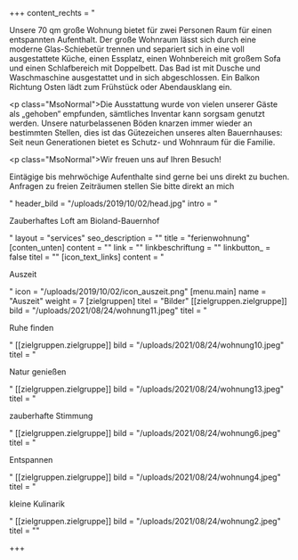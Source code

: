 +++
content_rechts = "<p>Unsere 70 qm große Wohnung bietet für zwei Personen Raum für einen entspannten Aufenthalt. Der große Wohnraum lässt sich durch eine moderne Glas-Schiebetür trennen und separiert sich in eine voll ausgestattete Küche, einen Essplatz, einen Wohnbereich mit großem Sofa und einen Schlafbereich mit Doppelbett. Das Bad ist mit Dusche und Waschmaschine ausgestattet und in sich abgeschlossen. Ein Balkon Richtung Osten lädt zum Frühstück oder Abendausklang ein.</p><p class=\"MsoNormal\">Die Ausstattung wurde von vielen unserer Gäste als „gehoben“ empfunden, sämtliches Inventar kann sorgsam genutzt werden. Unsere naturbelassenen Böden knarzen immer wieder an bestimmten Stellen, dies ist das Gütezeichen unseres alten Bauernhauses: Seit neun Generationen bietet es Schutz- und Wohnraum für die Familie.</p><p class=\"MsoNormal\">Wir freuen uns auf Ihren Besuch!</p><p>Eintägige bis mehrwöchige Aufenthalte sind gerne bei uns direkt zu buchen. Anfragen zu freien Zeiträumen stellen Sie bitte direkt an mich</p>"
header_bild = "/uploads/2019/10/02/head.jpg"
intro = "<p>Zauberhaftes Loft am Bioland-Bauernhof</p>"
layout = "services"
seo_description = ""
title = "ferienwohnung"
[conten_unten]
content = ""
link = ""
linkbeschriftung = ""
linkbutton_ = false
titel = ""
[icon_text_links]
content = "<p>Auszeit</p>"
icon = "/uploads/2019/10/02/icon_auszeit.png"
[menu.main]
name = "Auszeit"
weight = 7
[zielgruppen]
titel = "Bilder"
[[zielgruppen.zielgruppe]]
bild = "/uploads/2021/08/24/wohnung11.jpeg"
titel = "<p>Ruhe finden</p>"
[[zielgruppen.zielgruppe]]
bild = "/uploads/2021/08/24/wohnung10.jpeg"
titel = "<p>Natur genießen</p>"
[[zielgruppen.zielgruppe]]
bild = "/uploads/2021/08/24/wohnung13.jpeg"
titel = "<p>zauberhafte Stimmung</p>"
[[zielgruppen.zielgruppe]]
bild = "/uploads/2021/08/24/wohnung6.jpeg"
titel = "<p>Entspannen</p>"
[[zielgruppen.zielgruppe]]
bild = "/uploads/2021/08/24/wohnung4.jpeg"
titel = "<p>kleine Kulinarik</p>"
[[zielgruppen.zielgruppe]]
bild = "/uploads/2021/08/24/wohnung2.jpeg"
titel = ""

+++
